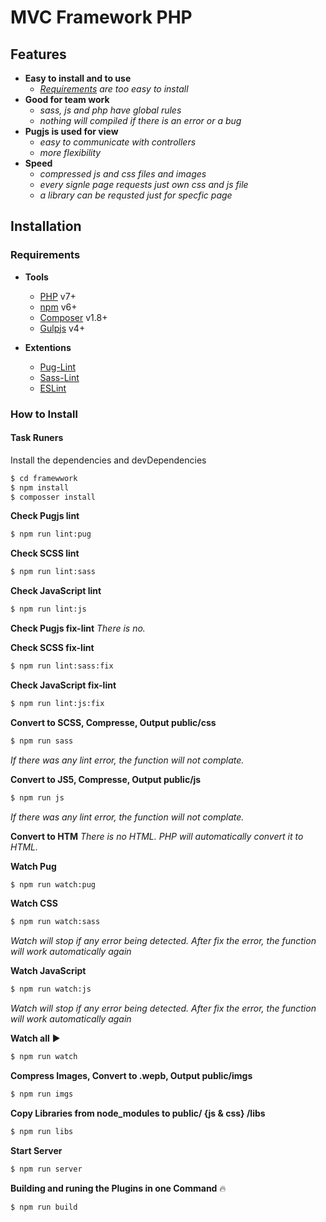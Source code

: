 # MVC Framework PHP

## Features

- **Easy to install and to use**
  - *[Requirements](#requirements) are too easy to install*
- **Good for team work**
  - *sass, js and php have global rules*
  - *nothing will compiled if there is an error or a bug*
- **Pugjs is used for view**
  - *easy to communicate with controllers*
  - *more flexibility*
- **Speed**
  - *compressed js and css files and images*
  - *every signle page requests just own css and js file*
  - *a library can be requsted just for specfic page*

## Installation

### Requirements

- **Tools**
  - [PHP](https://www.php.net/downloads.php#gpg-7.2) v7+
  - [npm](https://www.npmjs.com/) v6+
  - [Composer](https://getcomposer.org/download/) v1.8+
  - [Gulpjs](https://gulpjs.com/) v4+

- **Extentions**
  - [Pug-Lint](https://marketplace.visualstudio.com/items?itemName=mrmlnc.vscode-puglint)
  - [Sass-Lint](https://marketplace.visualstudio.com/items?itemName=glen-84.sass-lint)
  - [ESLint](https://marketplace.visualstudio.com/items?itemName=dbaeumer.vscode-eslint)

### How to Install

#### Task Runers

Install the dependencies and devDependencies

```sh
$ cd framewwork
$ npm install
$ composser install
```

**Check Pugjs lint**
```sh
$ npm run lint:pug
```

**Check SCSS lint**
```sh
$ npm run lint:sass
```

**Check JavaScript lint**
```sh
$ npm run lint:js
```

**Check Pugjs fix-lint**
*There is no.*

**Check SCSS fix-lint**
```sh
$ npm run lint:sass:fix
```

**Check JavaScript fix-lint**
```sh
$ npm run lint:js:fix
```

**Convert to SCSS, Compresse, Output public/css**
```sh
$ npm run sass
```
*If there was any lint error, the function will not complate.*

**Convert to JS5, Compresse, Output public/js**
```sh
$ npm run js
```
*If there was any lint error, the function will not complate.*

**Convert to HTM**
*There is no HTML. PHP will automatically convert it to HTML.*


**Watch Pug**
```sh
$ npm run watch:pug
```

**Watch CSS**
```sh
$ npm run watch:sass
```
*Watch will stop if any error being detected.*
*After fix the error, the function will work automatically again*

**Watch JavaScript**
```sh
$ npm run watch:js
```
*Watch will stop if any error being detected.*
*After fix the error, the function will work automatically again*

**Watch all** ▶
```sh
$ npm run watch
```

**Compress Images, Convert to .wepb, Output public/imgs**
```sh
$ npm run imgs
```

**Copy Libraries from node_modules to public/ {js & css} /libs**
```sh
$ npm run libs
```

**Start Server**
```sh
$ npm run server
```

**Building and runing the Plugins in one Command** 🔥
```sh
$ npm run build
```
